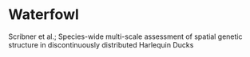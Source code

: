 # Waterfowl
Scribner et al.; Species-wide multi-scale assessment of spatial genetic structure in discontinuously distributed Harlequin Ducks
